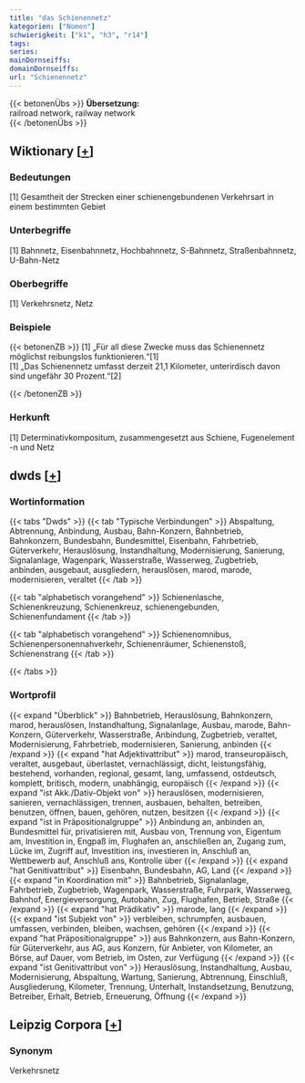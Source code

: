 ```yaml
---
title: "das Schienennetz"
kategorien: ["Nomen"]
schwierigkeit: ["k1", "h3", "r14"]
tags:
series:
mainDornseiffs:
domainDornseiffs:
url: "Schienennetz"
---
```


{{< betonenÜbs >}}
**Übersetzung:**  
railroad network, railway network  
{{< /betonenÜbs >}}

## Wiktionary [[+](https://de.wiktionary.org/wiki/Schienennetz)]

### Bedeutungen
[1] Gesamtheit der Strecken einer schienengebundenen Verkehrsart in einem bestimmten Gebiet  

### Unterbegriffe
[1] Bahnnetz, Eisenbahnnetz, Hochbahnnetz, S-Bahnnetz, Straßenbahnnetz, U-Bahn-Netz  

### Oberbegriffe
[1] Verkehrsnetz, Netz  

### Beispiele
{{< betonenZB >}}
[1] „Für all diese Zwecke muss das Schienennetz möglichst reibungslos funktionieren.“[1]  
[1] „Das Schienennetz umfasst derzeit 21,1 Kilometer, unterirdisch davon sind ungefähr 30 Prozent.“[2]  

{{< /betonenZB >}}
### Herkunft
[1] Determinativkompositum, zusammengesetzt aus Schiene, Fugenelement -n und Netz  



## dwds [[+](https://www.dwds.de/wb/Schienennetz)]

### Wortinformation
{{< tabs "Dwds" >}}
{{< tab "Typische Verbindungen" >}}
Abspaltung, Abtrennung, Anbindung, Ausbau, Bahn-Konzern, Bahnbetrieb, Bahnkonzern, Bundesbahn, Bundesmittel, Eisenbahn, Fahrbetrieb, Güterverkehr, Herauslösung, Instandhaltung, Modernisierung, Sanierung, Signalanlage, Wagenpark, Wasserstraße, Wasserweg, Zugbetrieb, anbinden, ausgebaut, ausgliedern, herauslösen, marod, marode, modernisieren, veraltet
{{< /tab >}}

{{< tab "alphabetisch vorangehend" >}}
Schienenlasche, Schienenkreuzung, Schienenkreuz, schienengebunden, Schienenfundament
{{< /tab >}}

{{< tab "alphabetisch vorangehend" >}}
Schienenomnibus, Schienenpersonennahverkehr, Schienenräumer, Schienenstoß, Schienenstrang
{{< /tab >}}

{{< /tabs >}}

### Wortprofil
{{< expand "Überblick" >}} Bahnbetrieb, Herauslösung, Bahnkonzern, marod, herauslösen, Instandhaltung, Signalanlage, Ausbau, marode, Bahn-Konzern, Güterverkehr, Wasserstraße, Anbindung, Zugbetrieb, veraltet, Modernisierung, Fahrbetrieb, modernisieren, Sanierung, anbinden {{< /expand >}}
{{< expand "hat Adjektivattribut" >}} marod, transeuropäisch, veraltet, ausgebaut, überlastet, vernachlässigt, dicht, leistungsfähig, bestehend, vorhanden, regional, gesamt, lang, umfassend, ostdeutsch, komplett, britisch, modern, unabhängig, europäisch {{< /expand >}}
{{< expand "ist Akk./Dativ-Objekt von" >}} herauslösen, modernisieren, sanieren, vernachlässigen, trennen, ausbauen, behalten, betreiben, benutzen, öffnen, bauen, gehören, nutzen, besitzen {{< /expand >}}
{{< expand "ist in Präpositionalgruppe" >}} Anbindung an, anbinden an, Bundesmittel für, privatisieren mit, Ausbau von, Trennung von, Eigentum am, Investition in, Engpaß im, Flughafen an, anschließen an, Zugang zum, Lücke im, Zugriff auf, Investition ins, investieren in, Anschluß an, Wettbewerb auf, Anschluß ans, Kontrolle über {{< /expand >}}
{{< expand "hat Genitivattribut" >}} Eisenbahn, Bundesbahn, AG, Land {{< /expand >}}
{{< expand "in Koordination mit" >}} Bahnbetrieb, Signalanlage, Fahrbetrieb, Zugbetrieb, Wagenpark, Wasserstraße, Fuhrpark, Wasserweg, Bahnhof, Energieversorgung, Autobahn, Zug, Flughafen, Betrieb, Straße {{< /expand >}}
{{< expand "hat Prädikativ" >}} marode, lang {{< /expand >}}
{{< expand "ist Subjekt von" >}} verbleiben, schrumpfen, ausbauen, umfassen, verbinden, bleiben, wachsen, gehören {{< /expand >}}
{{< expand "hat Präpositionalgruppe" >}} aus Bahnkonzern, aus Bahn-Konzern, für Güterverkehr, aus AG, aus Konzern, für Anbieter, von Kilometer, an Börse, auf Dauer, vom Betrieb, im Osten, zur Verfügung {{< /expand >}}
{{< expand "ist Genitivattribut von" >}} Herauslösung, Instandhaltung, Ausbau, Modernisierung, Abspaltung, Wartung, Sanierung, Abtrennung, Einschluß, Ausgliederung, Kilometer, Trennung, Unterhalt, Instandsetzung, Benutzung, Betreiber, Erhalt, Betrieb, Erneuerung, Öffnung {{< /expand >}}

## Leipzig Corpora [[+](https://corpora.uni-leipzig.de/en/res?word=Schienennetz&corpusId=deu_newscrawl-public_2018)]


### Synonym
Verkehrsnetz

